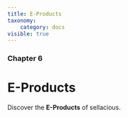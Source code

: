 ```yaml
---
title: E-Products
taxonomy:
    category: docs
visible: true
---
```


### Chapter 6

# E-Products

Discover the **E-Products** of sellacious.
